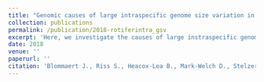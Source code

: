 ```yaml
---
title: "Genomic causes of large intraspecific genome size variation in a species of rotifer"
collection: publications
permalink: /publication/2018-rotiferintra_gsv
excerpt: 'Here, we investigate the causes of large instraspecific genome size variation in Brachionus asplanchnoidis, a species within the B. plicatilis species complex. The analysis is almost completed and hopefully the results will be publishable soon!'
date: 2018
venue: ''
paperurl: ''
citation: 'Blommaert J., Riss S., Heacox-Lea B., Mark-Welch D., Stelzer CP. (in prep). &quot;Genomic causes of large intraspecific genome size variation in a species of rotifer.&quot; <i>in prep</i>'
---
```

